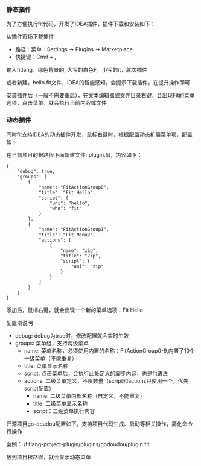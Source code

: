 ### 静态插件

为了方便执行fit代码，开发了IDEA插件，插件下载和安装如下：

从插件市场下载插件
- 路径：菜单：Settings -> Plugins -> Marketplace
- 快捷键：Cmd + ,

输入fitlang，绿色背景的, 大写的白色F，小写的it，就次插件

或者新建，hello.fit文件，IDEA的智能感知，会提示下载插件，在提升操作即可

安装插件后（一般不需要重启），在文本编辑器或文件目录右键，会出现Fit的菜单选项，点击菜单，就会执行当前内容或文件

### 动态插件
同时fit支持IDEA的动态插件开发，鼠标右键时，根据配置动态扩展菜单项，配置如下

在当前项目的根路径下面新建文件: plugin.fit，内容如下：
```
{
    "debug": true,
    "groups": [
        {
            "name": "FitActionGroup0",
            "title": "Fit Hello",
            "script": {
                "uni": "hello",
                "who": "fit"
            }
        },
        {
            "name": "FitActionGroup1",
            "title": "Fit Menu2",
            "actions": [
                {
                    "name": "zip",
                    "title": "Zip",
                    "script": {
                        "uni": "zip"
                    }
                }
            ]
        }
    ]
}
```
添加后，鼠标右键，就会出现一个新的菜单选项：Fit Hello

配置项说明
- debug: debug为true时，修改配置就会实时生效
- groups: 菜单组，支持两级菜单
  - name: 菜单名称，必须使用内置的名称：FitActionGroup0-9,内置了10个一级菜单（不能重复）
  - title: 菜单显示名称
  - script: 点击菜单后，会执行此处定义的脚步内容，也是fit语法
  - actions: 二级菜单定义，不限数量（script和actions只使用一个，优先script配置）
    - name: 二级菜单内部名称（自定义，不能重复）
    - title: 二级菜单显示名称
    - script：二级菜单执行内容

开源项目go-doudou配置如下，支持项目代码生成、启动等相关操作，简化命令行操作

案例： /fitlang-project-plugin/plugins/godoudou/plugin.fit

放到项目根路径，就会显示动态菜单
